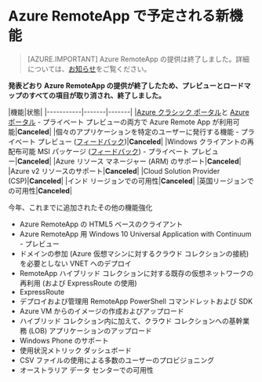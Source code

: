 <properties
    pageTitle="Azure RemoteApp で予定される新機能 | Microsoft Azure"
    description="Azure RemoteApp の新機能が使用可能となる時期を説明します。"
    services="remoteapp"
    documentationCenter=""
    authors="lizap"
    manager="mbaldwin" />

<tags
    ms.service="remoteapp"
    ms.workload="compute"
    ms.tgt_pltfrm="NA"
    ms.devlang="NA"
    ms.topic="article"
    ms.date="09/19/2016"
    ms.author="elizapo" />

# Azure RemoteApp で予定される新機能

> [AZURE.IMPORTANT]
Azure RemoteApp の提供は終了しました。詳細については、[お知らせ](https://go.microsoft.com/fwlink/?linkid=821148)をご覧ください。

**発表どおり Azure RemoteApp の提供が終了したため、プレビューとロードマップのすべての項目が取り消され、終了しました。**

|機能|状態|
|-----------|-------|-------|
|[Azure クラシック ポータル](http://manage.windowsazure.com)と [Azure ポータル](https://portal.azure.com) - プライベート プレビューの両方で Azure Remote App が利用可能|**Canceled**|
|個々のアプリケーションを特定のユーザーに発行する機能 - プライベート プレビュー ([フィードバック](https://feedback.azure.com/forums/247748-azure-remoteapp/suggestions/6067043-allow-the-ability-to-publish-specific-apps-to-spec/))|**Canceled**|
|Windows クライアントの再配布可能 MSI パッケージ ([フィードバック](https://feedback.azure.com/forums/247748-azure-remoteapp/suggestions/6627191-client-deployment-provide-an-msi-package-to-allo/)) - プライベート プレビュー|**Canceled**|
|Azure リソース マネージャー (ARM) のサポート|**Canceled**|
|Azure v2 リソースのサポート|**Canceled**|
|Cloud Solution Provider (CSP)|**Canceled**|
|インド リージョンでの可用性|**Canceled**|
|英国リージョンでの可用性|**Canceled**|


今年、これまでに追加されたその他の機能強化

- Azure RemoteApp の HTML5 ベースのクライアント
- Azure RemoteApp 用 Windows 10 Universal Application with Continuum - プレビュー
- ドメインの参加 (Azure 仮想マシンに対するクラウド コレクションの接続) を必要としない VNET へのデプロイ
- RemoteApp ハイブリッド コレクションに対する既存の仮想ネットワークの再利用 (および ExpressRoute の使用)
- ExpressRoute
- デプロイおよび管理用 RemoteApp PowerShell コマンドレットおよび SDK
- Azure VM からのイメージの作成およびアップロード
- ハイブリッド コレクション内に加えて、クラウド コレクションへの基幹業務 (LOB) アプリケーションのアップロード
- Windows Phone のサポート
- 使用状況メトリック ダッシュボード
- CSV ファイルの使用による多数のユーザーのプロビジョニング
- オーストラリア データ センターでの可用性
 

<!---HONumber=AcomDC_0921_2016-->